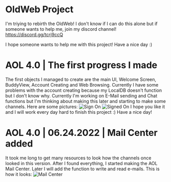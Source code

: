 # OldWeb Project
I'm triying to rebirth the OldWeb!
I don't know if I can do this alone but if someone wants to help me, join my discord channel! https://discord.gg/tcrj9ccQ

I hope someone wants to help me with this project!
Have a nice day :)

# AOL 4.0 | The first progress I made
The first objects I managed to create are the main UI, Welcome Screen, BuddyView, Account Creating and Web Browsing. Currently I have some problems with the account creating because my LocalDB doesn't function but I don't know why. Currently I'm working on E-Mail sending and Chat functions but I'm thinking about making this later and starting to make some channels. Here are some pictures: 
![Sign On](https://i.imgur.com/K9RjFtt.png)
![Signed On](https://i.imgur.com/nkkQS3q.png)
I hope you like it and I will work every day hard to finish this project :) Have a nice day!

# AOL 4.0 | 06.24.2022 | Mail Center added
It took me long to get many resources to look how the channels once looked in this version. After I found everything, I started making the AOL Mail Center. Later I will add the function to write and read e-mails. This is how it looks:
![Mail Center](https://i.imgur.com/p8RhZgZ.png)
